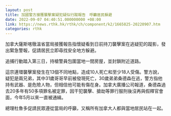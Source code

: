 ```yaml
---
layout: post
title: 加國警方接獲襲擊案疑犯疑似行蹤報告　呼籲居民躲避
date: 2022-09-07 04:40:51.000000000 +08:00
link: https://news.rthk.hk/rthk/ch/component/k2/1665825-20220907.htm
categories: rthk
---
```


加拿大薩斯喀徹溫省當局接獲報告指懷疑看到日前持刀襲擊案在逃疑犯的蹤影，發出緊急警報，促請居民立即尋找安全地方躲避。

追捕行動踏入第三日，持槍警員包圍當地一間房屋，並封鎖附近道路。

這宗連環襲擊案發生在13個不同地點，造成10人死亡和至少18人受傷。警方說，疑犯是兩兄弟，其中31歲哥哥早前被發現死亡，30歲弟弟桑德森在逃，警方指他持有武器、是危險人物，但相信他可能有傷在身。加拿大廣播公司報道，桑德森過去20多年有50多項罪名被定罪，因干犯襲擊、搶劫等罪行服刑後沒再與假釋官會面，今年5月以來一直被通緝。

總理杜魯多促請民眾遵從當局的呼籲，又稱所有加拿大人都與當地居民站在一起。
